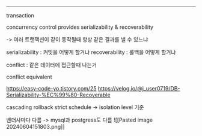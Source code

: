 
---

transaction

concurrency control provides serializability & recoverability

-> 여러 트랜잭션이 같이 동작될때 항상 같은 결과를 낼 수 있느냐

serializability : 커밋을 어떻게 할거냐
recoverability : 롤백을 어떻게 할거냐


conflict : 같은 데이터에 접근할때 나는거

conflict equivalent

https://easy-code-yo.tistory.com/25
https://velog.io/@j_user0719/DB-Serializability-%EC%99%80-Recoverable

cascading rollback
strict schedule
-> isolation level 기준

벤더사마다 다름 -> mysql과 postgress도 다름
![[Pasted image 20240604151803.png]]
